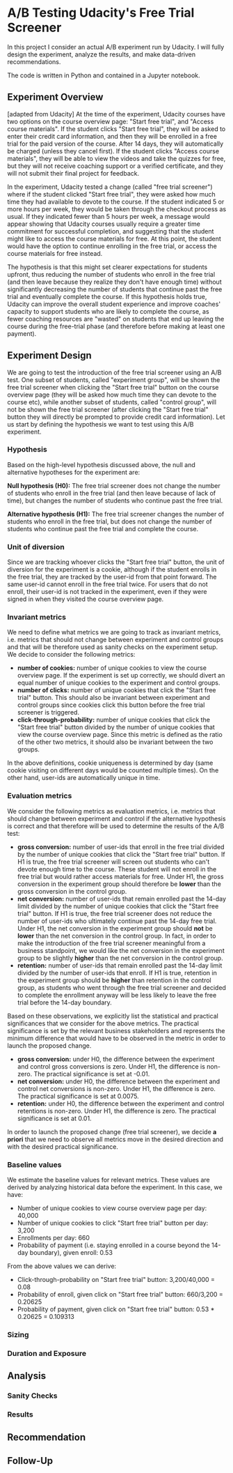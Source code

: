 # A/B Testing Udacity's Free Trial Screener

In this project I consider an actual A/B experiment run by Udacity. I will fully design the experiment, analyze the results, and make data-driven recommendations.

The code is written in Python and contained in a Jupyter notebook.

## Experiment Overview

[adapted from Udacity] At the time of the experiment, Udacity courses have two options on the course overview page: "Start free trial", and "Access course materials". If the student clicks "Start free trial", they will be asked to enter their credit card information, and then they will be enrolled in a free trial for the paid version of the course. After 14 days, they will automatically be charged (unless they cancel first). If the student clicks "Access course materials", they will be able to view the videos and take the quizzes for free, but they will not receive coaching support or a verified certificate, and they will not submit their final project for feedback.

In the experiment, Udacity tested a change (called "free trial screener") where if the student clicked "Start free trial", they were asked how much time they had available to devote to the course. If the student indicated 5 or more hours per week, they would be taken through the checkout process as usual. If they indicated fewer than 5 hours per week, a message would appear showing that Udacity courses usually require a greater time commitment for successful completion, and suggesting that the student might like to access the course materials for free. At this point, the student would have the option to continue enrolling in the free trial, or access the course materials for free instead.

The hypothesis is that this might set clearer expectations for students upfront, thus reducing the number of students who enroll in the free trial (and then leave because they realize they don't have enough time) without significantly decreasing the number of students that continue past the free trial and eventually complete the course. If this hypothesis holds true, Udacity can improve the overall student experience and improve coaches' capacity to support students who are likely to complete the course, as fewer coaching resources are "wasted" on students that end up leaving the course during the free-trial phase (and therefore before making at least one payment).

## Experiment Design

We are going to test the introduction of the free trial screener using an A/B test. One subset of students, called "experiment group", will be shown the free trial screener when clicking the "Start free trial" button on the course overview page (they will be asked how much time they can devote to the course etc), while another subset of students, called "control group", will not be shown the free trial screener (after clicking the "Start free trial" button they will directly be prompted to provide credit card information). Let us start by defining the hypothesis we want to test using this A/B experiment.

### Hypothesis

Based on the high-level hypothesis discussed above, the null and alternative hypotheses for the experiment are:

**Null hypothesis (H0):** The free trial screener does not change the number of students who enroll in the free trial (and then leave because of lack of time), but changes the number of students who continue past the free trial.

**Alternative hypothesis (H1):** The free trial screener changes the number of students who enroll in the free trial, but does not change the number of students who continue past the free trial and complete the course.

### Unit of diversion

Since we are tracking whoever clicks the "Start free trial" button, the unit of diversion for the experiment is a cookie, although if the student enrolls in the free trial, they are tracked by the user-id from that point forward. The same user-id cannot enroll in the free trial twice. For users that do not enroll, their user-id is not tracked in the experiment, even if they were signed in when they visited the course overview page.

### Invariant metrics

We need to define what metrics we are going to track as invariant metrics, i.e. metrics that should not change between experiment and control groups and that will be therefore used as sanity checks on the experiment setup. We decide to consider the following metrics:

- **number of cookies:** number of unique cookies to view the course overview page. If the experiment is set up correctly, we should divert an equal number of unique cookies to the experiment and control groups.
- **number of clicks:** number of unique cookies that click the "Start free trial" button. This should also be invariant between experiment and control groups since cookies click this button before the free trial screener is triggered.
- **click-through-probability:** number of unique cookies that click the "Start free trial" button divided by the number of unique cookies that view the course overview page. Since this metric is defined as the ratio of the other two metrics, it should also be invariant between the two groups.

In the above definitions, cookie uniqueness is determined by day (same cookie visiting on different days would be counted multiple times). On the other hand, user-ids are automatically unique in time.

### Evaluation metrics

We consider the following metrics as evaluation metrics, i.e. metrics that should change between experiment and control if the alternative hypothesis is correct and that therefore will be used to determine the results of the A/B test:

- **gross conversion:** number of user-ids that enroll in the free trial divided by the number of unique cookies that click the "Start free trial" button. If H1 is true, the free trial screener will screen out students who can't devote enough time to the course. These student will not enroll in the free trial but would rather access materials for free. Under H1, the gross conversion in the experiment group should therefore be __lower__ than the gross conversion in the control group.
- **net conversion:** number of user-ids that remain enrolled past the 14-day limit divided by the number of unique cookies that click the "Start free trial" button. If H1 is true, the free trial screener does not reduce the number of user-ids who ultimately continue past the 14-day free trial. Under H1, the net conversion in the experiment group should __not__ be __lower__ than the net conversion in the control group. In fact, in order to make the introduction of the free trial screener meaningful from a business standpoint, we would like the net conversion in the experiment group to be slightly __higher__ than the net conversion in the control group.
- **retention:** number of user-ids that remain enrolled past the 14-day limit divided by the number of user-ids that enroll. If H1 is true, retention in the experiment group should be __higher__ than retention in the control group, as students who went through the free trial screener and decided to complete the enrollment anyway will be less likely to leave the free trial before the 14-day boundary.

Based on these observations, we explicitly list the statistical and practical significances that we consider for the above metrics. The practical significance is set by the relevant business stakeholders and represents the minimum difference that would have to be observed in the metric in order to launch the proposed change.

- **gross conversion:** under H0, the difference between the experiment and control gross conversions is zero. Under H1, the difference is non-zero. The practical significance is set at -0.01.
- **net conversion:** under H0, the difference between the experiment and control net conversions is non-zero. Under H1, the difference is zero. The practical significance is set at 0.0075.
- **retention:** under H0, the difference between the experiment and control retentions is non-zero. Under H1, the difference is zero. The practical significance is set at 0.01.

In order to launch the proposed change (free trial screener), we decide __a priori__ that we need to observe all metrics move in the desired direction and with the desired practical significance.

### Baseline values

We estimate the baseline values for relevant metrics. These values are derived by analyzing historical data before the experiment. In this case, we have:

- Number of unique cookies to view course overview page per day: 40,000
- Number of unique cookies to click "Start free trial" button per day: 3,200
- Enrollments per day: 660
- Probability of payment (i.e. staying enrolled in a course beyond the 14-day boundary), given enroll: 0.53

From the above values we can derive:

- Click-through-probability on "Start free trial" button: 3,200/40,000 = 0.08
- Probability of enroll, given click on "Start free trial" button: 660/3,200 = 0.20625
- Probability of payment, given click on "Start free trial" button: 0.53 * 0.20625 = 0.109313

### Sizing

### Duration and Exposure

## Analysis

### Sanity Checks

### Results

## Recommendation

## Follow-Up





